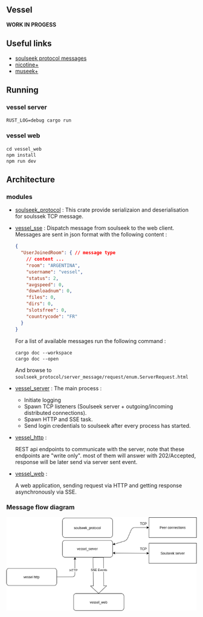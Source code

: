 ## Vessel 

**WORK IN PROGESS**

## Useful links

- [soulseek protocol messages](https://nicotine-plus.github.io/nicotine-plus/doc/SLSKPROTOCOL.html#server-code-1)
- [nicotine+](https://github.com/Nicotine-Plus/nicotine-plus)
- [museek+](https://github.com/eLvErDe/museek-plus)

## Running

### vessel server
```shell
RUST_LOG=debug cargo run
```

### vessel web
```shell
cd vessel_web
npm install
npm run dev
```

## Architecture

### modules 

- [soulseek_protocol](soulseek_protocol) :
  This crate provide serializaion and deserialisation for soulssek TCP message.
  
- [vessel_sse](vessel_sse) : Dispatch message from soulseek to the web client.
    Messages are sent in json format with the following content : 
    ```json
  {
      "UserJoinedRoom": { // message type
        // content ...
        "room": "ARGENTINA",
        "username": "vessel",
        "status": 2,
        "avgspeed": 0,
        "downloadnum": 0,
        "files": 0,
        "dirs": 0,
        "slotsfree": 0,
        "countrycode": "FR"
      }
    }
    ```
  For a list of available messages run the following command : 
  ```shell
  cargo doc --workspace
  cargo doc --open
  ```
  And browse to `soulseek_protocol/server_message/request/enum.ServerRequest.html`

  
- [vessel_server](vessel_server) :
  The main process : 
    - Initiate logging
    - Spawn TCP listeners (Soulseek server + outgoing/incoming distributed connections).
    - Spawn HTTP and SSE task.
    - Send login credentials to soulseek after every process has started.
  
  
- [vessel_http](vessel_http) : 

  REST api endpoints to communicate with the server, note that these endpoints are "write only".
  most of them will answer with 202/Accepted, response will be later send via server sent event.
  
- [vessel_web](vessel_web) :

  A web application, sending request via HTTP and getting response asynchronously via SSE. 

### Message flow diagram 

![Message flow diagram](docs/diagrams/architecture.png)
